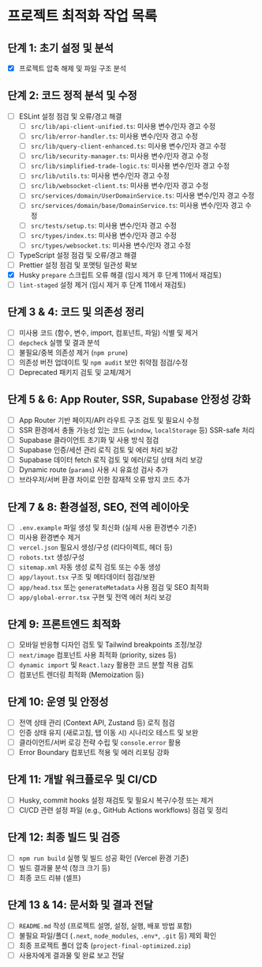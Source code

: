 # 프로젝트 최적화 작업 목록

## 단계 1: 초기 설정 및 분석
- [x] 프로젝트 압축 해제 및 파일 구조 분석

## 단계 2: 코드 정적 분석 및 수정
- [ ] ESLint 설정 점검 및 오류/경고 해결
    - [ ] `src/lib/api-client-unified.ts`: 미사용 변수/인자 경고 수정
    - [ ] `src/lib/error-handler.ts`: 미사용 변수/인자 경고 수정
    - [ ] `src/lib/query-client-enhanced.ts`: 미사용 변수/인자 경고 수정
    - [ ] `src/lib/security-manager.ts`: 미사용 변수/인자 경고 수정
    - [ ] `src/lib/simplified-trade-logic.ts`: 미사용 변수/인자 경고 수정
    - [ ] `src/lib/utils.ts`: 미사용 변수/인자 경고 수정
    - [ ] `src/lib/websocket-client.ts`: 미사용 변수/인자 경고 수정
    - [ ] `src/services/domain/UserDomainService.ts`: 미사용 변수/인자 경고 수정
    - [ ] `src/services/domain/base/DomainService.ts`: 미사용 변수/인자 경고 수정
    - [ ] `src/tests/setup.ts`: 미사용 변수/인자 경고 수정
    - [ ] `src/types/index.ts`: 미사용 변수/인자 경고 수정
    - [ ] `src/types/websocket.ts`: 미사용 변수/인자 경고 수정
- [ ] TypeScript 설정 점검 및 오류/경고 해결
- [ ] Prettier 설정 점검 및 포맷팅 일관성 확보
- [x] Husky `prepare` 스크립트 오류 해결 (임시 제거 후 단계 11에서 재검토)
- [ ] `lint-staged` 설정 제거 (임시 제거 후 단계 11에서 재검토)

## 단계 3 & 4: 코드 및 의존성 정리
- [ ] 미사용 코드 (함수, 변수, import, 컴포넌트, 파일) 식별 및 제거
- [ ] `depcheck` 실행 및 결과 분석
- [ ] 불필요/중복 의존성 제거 (`npm prune`)
- [ ] 의존성 버전 업데이트 및 `npm audit` 보안 취약점 점검/수정
- [ ] Deprecated 패키지 검토 및 교체/제거

## 단계 5 & 6: App Router, SSR, Supabase 안정성 강화
- [ ] App Router 기반 페이지/API 라우트 구조 검토 및 필요시 수정
- [ ] SSR 환경에서 충돌 가능성 있는 코드 (`window`, `localStorage` 등) SSR-safe 처리
- [ ] Supabase 클라이언트 초기화 및 사용 방식 점검
- [ ] Supabase 인증/세션 관리 로직 검토 및 에러 처리 보강
- [ ] Supabase 데이터 fetch 로직 검토 및 에러/로딩 상태 처리 보강
- [ ] Dynamic route (`params`) 사용 시 유효성 검사 추가
- [ ] 브라우저/서버 환경 차이로 인한 잠재적 오류 방지 코드 추가

## 단계 7 & 8: 환경설정, SEO, 전역 레이아웃
- [ ] `.env.example` 파일 생성 및 최신화 (실제 사용 환경변수 기준)
- [ ] 미사용 환경변수 제거
- [ ] `vercel.json` 필요시 생성/구성 (리다이렉트, 헤더 등)
- [ ] `robots.txt` 생성/구성
- [ ] `sitemap.xml` 자동 생성 로직 검토 또는 수동 생성
- [ ] `app/layout.tsx` 구조 및 메타데이터 점검/보완
- [ ] `app/head.tsx` 또는 `generateMetadata` 사용 점검 및 SEO 최적화
- [ ] `app/global-error.tsx` 구현 및 전역 에러 처리 보강

## 단계 9: 프론트엔드 최적화
- [ ] 모바일 반응형 디자인 검토 및 Tailwind breakpoints 조정/보강
- [ ] `next/image` 컴포넌트 사용 최적화 (priority, sizes 등)
- [ ] `dynamic import` 및 `React.lazy` 활용한 코드 분할 적용 검토
- [ ] 컴포넌트 렌더링 최적화 (Memoization 등)

## 단계 10: 운영 및 안정성
- [ ] 전역 상태 관리 (Context API, Zustand 등) 로직 점검
- [ ] 인증 상태 유지 (새로고침, 탭 이동 시) 시나리오 테스트 및 보완
- [ ] 클라이언트/서버 로깅 전략 수립 및 `console.error` 활용
- [ ] Error Boundary 컴포넌트 적용 및 에러 리포팅 강화

## 단계 11: 개발 워크플로우 및 CI/CD
- [ ] Husky, commit hooks 설정 재검토 및 필요시 복구/수정 또는 제거
- [ ] CI/CD 관련 설정 파일 (e.g., GitHub Actions workflows) 점검 및 정리

## 단계 12: 최종 빌드 및 검증
- [ ] `npm run build` 실행 및 빌드 성공 확인 (Vercel 환경 기준)
- [ ] 빌드 결과물 분석 (청크 크기 등)
- [ ] 최종 코드 리뷰 (셀프)

## 단계 13 & 14: 문서화 및 결과 전달
- [ ] `README.md` 작성 (프로젝트 설명, 설정, 실행, 배포 방법 포함)
- [ ] 불필요 파일/폴더 (`.next`, `node_modules`, `.env*`, `.git` 등) 제외 확인
- [ ] 최종 프로젝트 폴더 압축 (`project-final-optimized.zip`)
- [ ] 사용자에게 결과물 및 완료 보고 전달
